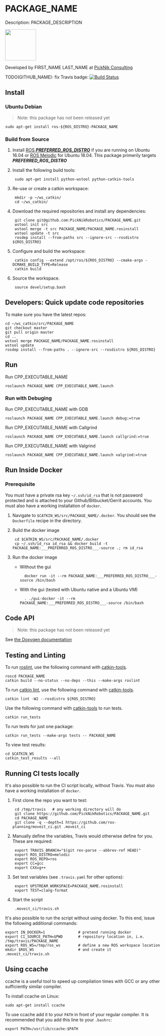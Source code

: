 # PACKAGE_NAME

Description: PACKAGE_DESCRIPTION

<img src="https://picknik.ai/assets/images/logo.jpg" width="100">

Developed by FIRST_NAME LAST_NAME at [PickNik Consulting](http://picknik.ai/)

TODO(GITHUB_NAME): fix Travis badge:
[![Build Status](https://travis-ci.com/PickNikRobotics/PACKAGE_NAME.svg?token=o9hPQnr2kShM9ckDs6J8&branch=master)](https://travis-ci.com/PickNikRobotics/PACKAGE_NAME)

## Install

### Ubuntu Debian

> Note: this package has not been released yet

    sudo apt-get install ros-${ROS_DISTRO}-PACKAGE_NAME

### Build from Source

1. Install [ROS ___PREFERRED_ROS_DISTRO___](http://wiki.ros.org/___PREFERRED_ROS_DISTRO___/Installation/Ubuntu) if you are running on Ubuntu 16.04 or [ROS Melodic](http://wiki.ros.org/melodic/Installation/Ubuntu) for Ubuntu 18.04. This package primerily targets ___PREFERRED_ROS_DISTRO___

1. Install the following build tools:

        sudo apt-get install python-wstool python-catkin-tools

1. Re-use or create a catkin workspace:

        mkdir -p ~/ws_catkin/
        cd ~/ws_catkin/

1. Download the required repositories and install any dependencies:

        git clone git@github.com:PickNikRobotics/PACKAGE_NAME.git
        wstool init src
        wstool merge -t src PACKAGE_NAME/PACKAGE_NAME.rosinstall
        wstool update -t src
        rosdep install --from-paths src --ignore-src --rosdistro ${ROS_DISTRO}

1. Configure and build the workspace:

        catkin config --extend /opt/ros/${ROS_DISTRO} --cmake-args -DCMAKE_BUILD_TYPE=Release
        catkin build

1. Source the workspace.

        source devel/setup.bash

## Developers: Quick update code repositories

To make sure you have the latest repos:

    cd ~/ws_catkin/src/PACKAGE_NAME
    git checkout master
    git pull origin master
    cd ..
    wstool merge PACKAGE_NAME/PACKAGE_NAME.rosinstall
    wstool update
    rosdep install --from-paths . --ignore-src --rosdistro ${ROS_DISTRO}

## Run

Run CPP_EXECUTABLE_NAME
```
roslaunch PACKAGE_NAME CPP_EXECUTABLE_NAME.launch
```

### Run with Debuging

Run CPP_EXECUTABLE_NAME with GDB
```
roslaunch PACKAGE_NAME CPP_EXECUTABLE_NAME.launch debug:=true
```

Run CPP_EXECUTABLE_NAME with Callgrind
```
roslaunch PACKAGE_NAME CPP_EXECUTABLE_NAME.launch callgrind:=true
```

Run CPP_EXECUTABLE_NAME with Valgrind
```
roslaunch PACKAGE_NAME CPP_EXECUTABLE_NAME.launch valgrind:=true
```

## Run Inside Docker

### Prerequisite

You must have a private rsa key `~/.ssh/id_rsa` that is not password protected and is attached to your Github/Bitbucket/Gerrit accounts.
You must also have a working installation of `docker`.

1. Navigate to `$CATKIN_WS/src/PACKAGE_NAME/.docker`. You should see the `Dockerfile` recipe in the directory.

1. Build the docker image

        cd $CATKIN_WS/src/PACKAGE_NAME/.docker
        cp ~/.ssh/id_rsa id_rsa && docker build -t PACKAGE_NAME:___PREFERRED_ROS_DISTRO___-source .; rm id_rsa

1. Run the docker image

    * Without the gui

            docker run -it --rm PACKAGE_NAME:___PREFERRED_ROS_DISTRO___-source /bin/bash

    * With the gui (tested with Ubuntu native and a Ubuntu VM)

            . ./gui-docker -it --rm PACKAGE_NAME:___PREFERRED_ROS_DISTRO___-source /bin/bash

## Code API

> Note: this package has not been released yet

See [the Doxygen documentation](http://docs.ros.org/___PREFERRED_ROS_DISTRO___/api/PACKAGE_NAME/html/anotated.html)

## Testing and Linting

To run [roslint](http://wiki.ros.org/roslint), use the following command with [catkin-tools](https://catkin-tools.readthedocs.org/).

    roscd PACKAGE_NAME
    catkin build --no-status --no-deps --this --make-args roslint

To run [catkin lint](https://pypi.python.org/pypi/catkin_lint), use the following command with [catkin-tools](https://catkin-tools.readthedocs.org/).

    catkin lint -W2 --rosdistro ${ROS_DISTRO}

Use the following command with [catkin-tools](https://catkin-tools.readthedocs.org/) to run tests.

    catkin run_tests

To run tests for just one package:

    catkin run_tests --make-args tests -- PACKAGE_NAME

To view test results:

    cd $CATKIN_WS
    catkin_test_results --all

## Running CI tests locally

It's also possible to run the CI script locally, without Travis.  You must also have a working installation of `docker`.

1. First clone the repo you want to test:

        cd /tmp/travis   # any working directory will do
        git clone https://github.com/PickNikRobotics/PACKAGE_NAME.git
        cd PACKAGE_NAME
        git clone -q --depth=1 https://github.com/ros-planning/moveit_ci.git .moveit_ci

1. Manually define the variables, Travis would otherwise define for you. These are required:

        export TRAVIS_BRANCH="$(git rev-parse --abbrev-ref HEAD)"
        export ROS_DISTRO=melodic
        export ROS_REPO=ros
        export CC=gcc
        export CXX=g++

1. Set test variables (see `.travis.yaml` for other options):

        export UPSTREAM_WORKSPACE=PACKAGE_NAME.rosinstall
        export TEST=clang-format

1. Start the script

        .moveit_ci/travis.sh

It's also possible to run the script without using docker. To this end, issue the following additional commands:

    export IN_DOCKER=1               # pretend running docker
    export CI_SOURCE_PATH=$PWD       # repository location in, i.e. /tmp/travis/PACKAGE_NAME
    export ROS_WS=/tmp/ros_ws        # define a new ROS workspace location
    mkdir $ROS_WS                    # and create it
    .moveit_ci/travis.sh

## Using ccache

ccache is a useful tool to speed up compilation times with GCC or any other sufficiently similar compiler.

To install ccache on Linux:

    sudo apt-get install ccache

To use ccache add it to your ``PATH`` in front of your regular compiler. It is recommended that you add this line to your `.bashrc`:

    export PATH=/usr/lib/ccache:$PATH
